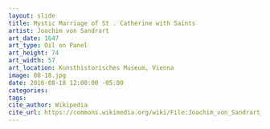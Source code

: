 ```yaml
---
layout: slide
title: Mystic Marriage of St . Catherine with Saints
artist: Joachim von Sandrart
art_date: 1647
art_type: Oil on Panel
art_height: 74
art_width: 57
art_location: Kunsthistorisches Museum, Vienna
image: 08-18.jpg
date: 2016-08-18 12:00:00 -05:00
categories:
tags:
cite_author: Wikipedia
cite_url: https://commons.wikimedia.org/wiki/File:Joachim_von_Sandrart_005.jpg
---
```

